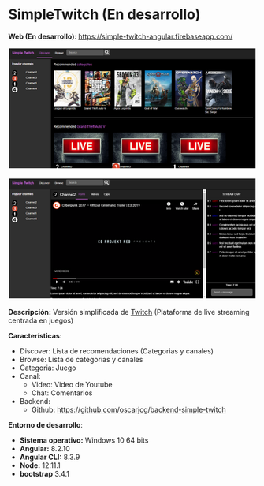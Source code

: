 # SimpleTwitch (En desarrollo)



**Web (En desarrollo)**: https://simple-twitch-angular.firebaseapp.com/

<p align="center">
<img style="padding: 2px;" src="images/1.png" alt="Image 1"
	title="Preview" width="500"/>
</p>
<p align="center">
<img style="padding: 2px;" src="images/2.png" alt="Image 2  "
	title="Preview" width="500"/>
</p>

**Descripción:** Versión simplificada de [Twitch](https://www.twitch.tv/directory) (Plataforma de live streaming centrada en juegos)

**Características**:
* Discover: Lista de recomendaciones (Categorias y canales)
* Browse: Lista de categorias y canales
* Categoria: Juego 
* Canal: 
    * Video: Video de Youtube
    * Chat: Comentarios 
* Backend: 
    * Github: https://github.com/oscarjcg/backend-simple-twitch

**Entorno de desarrollo**:
* **Sistema operativo:** Windows 10 64 bits
* **Angular:**  8.2.10
* **Angular CLI:** 8.3.9
* **Node:** 12.11.1
* **bootstrap** 3.4.1